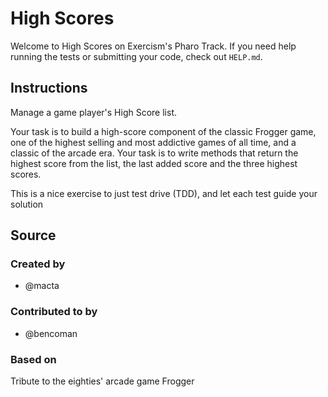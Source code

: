 # High Scores

Welcome to High Scores on Exercism's Pharo Track.
If you need help running the tests or submitting your code, check out `HELP.md`.

## Instructions

Manage a game player's High Score list.

Your task is to build a high-score component of the classic Frogger game, one of the highest selling and most addictive games of all time, and a classic of the arcade era.
Your task is to write methods that return the highest score from the list, the last added score and the three highest scores.

This is a nice exercise to just test drive (TDD), and let each test guide your solution

## Source

### Created by

- @macta

### Contributed to by

- @bencoman

### Based on

Tribute to the eighties' arcade game Frogger